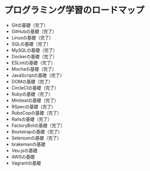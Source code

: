 # プログラミング学習のロードマップ

- Gitの基礎（完了）
- GitHubの基礎（完了）
- Linuxの基礎（完了）
- SQLの基礎（完了）
- MySQLの基礎（完了）
- Dockerの基礎（完了）
- ESLintの基礎（完了）
- Mochaの基礎（完了）
- JavaScriptの基礎（完了）
- DOMの基礎（完了）
- CircleCIの基礎（完了）
- Rubyの基礎（完了）
- Minitestの基礎（完了）
- RSpecの基礎（完了）
- RuboCopの基礎（完了）
- Railsの基礎（完了）
- FactoryBotの基礎（完了）
- Bootstrapの基礎（完了）
- Seleniumの基礎（完了）
- brakemanの基礎
- Veu.jsの基礎
- AWSの基礎
- Vagrantの基礎
